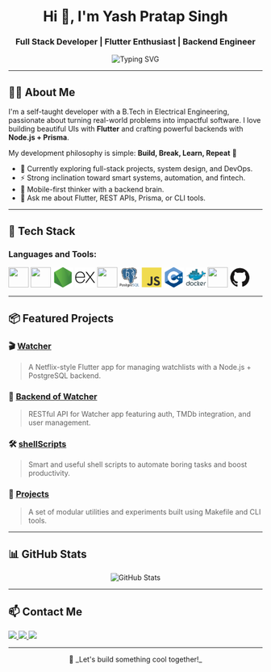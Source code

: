 <h1 align="center">Hi 👋, I'm Yash Pratap Singh</h1>
<h3 align="center">Full Stack Developer | Flutter Enthusiast | Backend Engineer</h3>
<p align="center">
  <img src="https://readme-typing-svg.herokuapp.com?font=Fira+Code&pause=1000&color=00F7FF&center=true&vCenter=true&width=440&lines=Building+Real+Apps+%F0%9F%9A%80;Loves+Flutter+%2B+Node.js;Writing+clean+scalable+code" alt="Typing SVG" />
</p>

---

## 👨‍💻 About Me

I'm a self-taught developer with a B.Tech in Electrical Engineering, passionate about turning real-world problems into impactful software. I love building beautiful UIs with **Flutter** and crafting powerful backends with **Node.js + Prisma**.

My development philosophy is simple: **Build, Break, Learn, Repeat** 🚀

- 🌱 Currently exploring full-stack projects, system design, and DevOps.
- ⚡ Strong inclination toward smart systems, automation, and fintech.
- 📲 Mobile-first thinker with a backend brain.
- 💬 Ask me about Flutter, REST APIs, Prisma, or CLI tools.

---

## 🔧 Tech Stack

<h3 align="left">Languages and Tools:</h3>
<p align="left">
  <a href="https://dart.dev" target="_blank" rel="noreferrer"><img src="https://www.vectorlogo.zone/logos/dartlang/dartlang-icon.svg" width="40" height="40"/></a>
  <a href="https://flutter.dev" target="_blank" rel="noreferrer"><img src="https://www.vectorlogo.zone/logos/flutterio/flutterio-icon.svg" width="40" height="40"/></a>
  <a href="https://nodejs.org" target="_blank" rel="noreferrer"><img src="https://raw.githubusercontent.com/devicons/devicon/master/icons/nodejs/nodejs-original.svg" width="40" height="40"/></a>
  <a href="https://expressjs.com" target="_blank" rel="noreferrer"><img src="https://raw.githubusercontent.com/devicons/devicon/master/icons/express/express-original.svg" width="40" height="40"/></a>
  <a href="https://www.prisma.io/" target="_blank" rel="noreferrer"><img src="https://avatars.githubusercontent.com/u/17219288?s=200&v=4" width="40" height="40"/></a>
  <a href="https://www.postgresql.org" target="_blank" rel="noreferrer"><img src="https://raw.githubusercontent.com/devicons/devicon/master/icons/postgresql/postgresql-original-wordmark.svg" width="40" height="40"/></a>
  <a href="https://www.javascript.com/" target="_blank" rel="noreferrer"><img src="https://raw.githubusercontent.com/devicons/devicon/master/icons/javascript/javascript-original.svg" width="40" height="40"/></a>
  <a href="https://www.w3schools.com/cpp/" target="_blank" rel="noreferrer"><img src="https://raw.githubusercontent.com/devicons/devicon/master/icons/cplusplus/cplusplus-original.svg" width="40" height="40"/></a>
  <a href="https://www.docker.com/" target="_blank" rel="noreferrer"><img src="https://raw.githubusercontent.com/devicons/devicon/master/icons/docker/docker-original-wordmark.svg" width="40" height="40"/></a>
  <a href="https://firebase.google.com/" target="_blank" rel="noreferrer"><img src="https://www.vectorlogo.zone/logos/firebase/firebase-icon.svg" width="40" height="40"/></a>
  <a href="https://github.com" target="_blank" rel="noreferrer"><img src="https://raw.githubusercontent.com/devicons/devicon/master/icons/github/github-original.svg" width="40" height="40"/></a>
</p>

---

## 📦 Featured Projects

### 🎬 [Watcher](https://github.com/nosoul12/watcher)
> A Netflix-style Flutter app for managing watchlists with a Node.js + PostgreSQL backend.

### 🔐 [Backend of Watcher](https://github.com/nosoul12/backendof-watchers)
> RESTful API for Watcher app featuring auth, TMDb integration, and user management.

### 🛠️ [shellScripts](https://github.com/nosoul12/shellScripts)
> Smart and useful shell scripts to automate boring tasks and boost productivity.

### 🧰 [Projects](https://github.com/nosoul12/Projects)
> A set of modular utilities and experiments built using Makefile and CLI tools.

---

## 📊 GitHub Stats

<p align="center">
  <img src="https://github-readme-stats.vercel.app/api?username=nosoul12&show_icons=true&theme=radical" alt="GitHub Stats"/>
</p>

---

## 📫 Contact Me

<p align="left">
  <a href="https://www.linkedin.com/in/yashpratapsingh01/" target="_blank">
    <img src="https://img.shields.io/badge/-LinkedIn-blue?style=for-the-badge&logo=linkedin&logoColor=white" />
  </a>
  <a href="mailto:yashprataps.dev@gmail.com" target="_blank">
    <img src="https://img.shields.io/badge/-Email-red?style=for-the-badge&logo=gmail&logoColor=white" />
  </a>
  <a href="https://github.com/nosoul12" target="_blank">
    <img src="https://img.shields.io/badge/-GitHub-black?style=for-the-badge&logo=github&logoColor=white" />
  </a>
</p>

---

<p align="center">
  🚀 _Let's build something cool together!_  
</p>
